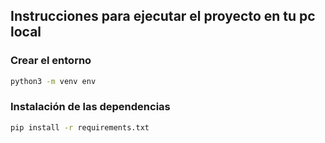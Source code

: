 ## Instrucciones para ejecutar el proyecto en tu pc local

### Crear el entorno 

```bash
python3 -m venv env
```

### Instalación de las dependencias

```bash
pip install -r requirements.txt
```